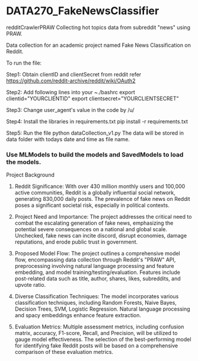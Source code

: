 # DATA270_FakeNewsClassifier

redditCrawlerPRAW
Collecting hot topics data from subreddit "news" using PRAW.

Data collection for an academic project named Fake News Classification on Reddit.

To run the file:

Step1: Obtain clientID and clientSecret from reddit
refer https://github.com/reddit-archive/reddit/wiki/OAuth2


Step2: Add following lines into your ~./bashrc
export clientid="YOURCLIENTID"
export clientsecret="YOURCLIENTSECRET"


Step3: Change user_agent's value in the code
<ApplicaitonName> by /u/<YourUsername>


Step4: Install the libraries in requirements.txt
pip install -r requirements.txt


Step5: Run the file
python dataCollection_v1.py
The data will be stored in data folder with todays date and time as file name.

### Use MLModels to build the models and SavedModels to load the models.

Project Background
1. Reddit Significance: With over 430 million monthly users and 100,000 active communities, Reddit is a globally influential social network, generating 830,000 daily posts. The prevalence of fake news on Reddit poses a significant societal risk, especially in political contexts.

2. Project Need and Importance: The project addresses the critical need to combat the escalating generation of fake news, emphasizing the potential severe consequences on a national and global scale. Unchecked, fake news can incite discord, disrupt economies, damage reputations, and erode public trust in government.

3. Proposed Model Flow: The project outlines a comprehensive model flow, encompassing data collection through Reddit's "PRAW" API, preprocessing involving natural language processing and feature embedding, and model training/testing/evaluation. Features include post-related data such as title, author, shares, likes, subreddits, and upvote ratio.

4. Diverse Classification Techniques: The model incorporates various classification techniques, including Random Forests, Naive Bayes, Decision Trees, SVM, Logistic Regression. Natural language processing and spacy embeddings enhance feature extraction.

5. Evaluation Metrics: Multiple assessment metrics, including confusion matrix, accuracy, F1-score, Recall, and Precision, will be utilized to gauge model effectiveness. The selection of the best-performing model for identifying fake Reddit posts will be based on a comprehensive comparison of these evaluation metrics.

